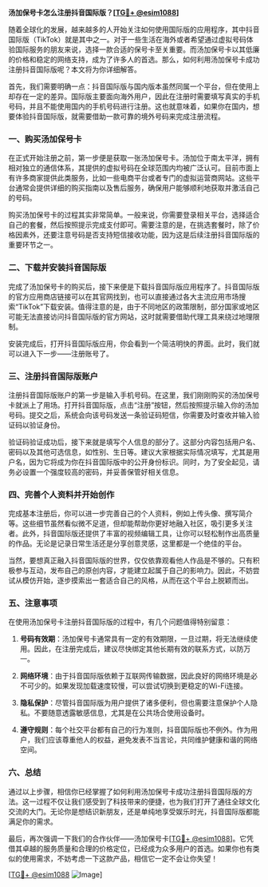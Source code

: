 **汤加保号卡怎么注册抖音国际版？[[TG💪+ @esim1088](https://t.me/s/esim1088)]**

随着全球化的发展，越来越多的人开始关注如何使用国际版的应用程序，其中抖音国际版（TikTok）就是其中之一。对于一些生活在海外或者希望通过虚拟号码体验国际服务的朋友来说，选择一款合适的保号卡至关重要。而汤加保号卡以其低廉的价格和稳定的网络支持，成为了许多人的首选。那么，如何利用汤加保号卡成功注册抖音国际版呢？本文将为你详细解答。

首先，我们需要明确一点：抖音国际版与国内版本虽然同属一个平台，但在使用上却存在一定的差异。国际版主要面向海外用户，因此在注册时需要填写真实的手机号码，并且不能使用国内的手机号码进行注册。这也就意味着，如果你在国内，想要体验抖音国际版，就需要借助一款可靠的境外号码来完成注册流程。

### 一、购买汤加保号卡

在正式开始注册之前，第一步便是获取一张汤加保号卡。汤加位于南太平洋，拥有相对独立的通信体系，其提供的虚拟号码在全球范围内均被广泛认可。目前市面上有许多商家提供此类服务，比如一些电商平台或者专门的虚拟运营商网站。这些平台通常会提供详细的购买指南以及售后服务，确保用户能够顺利地获取并激活自己的号码。

购买汤加保号卡的过程其实非常简单。一般来说，你需要登录相关平台，选择适合自己的套餐，然后按照提示完成支付即可。需要注意的是，在挑选套餐时，除了价格因素外，还要注意号码是否支持短信接收功能，因为这是后续注册抖音国际版的重要环节之一。

### 二、下载并安装抖音国际版

完成了汤加保号卡的购买后，接下来便是下载抖音国际版应用程序了。抖音国际版的官方应用商店链接可以在其官网找到，也可以直接通过各大主流应用市场搜索“TikTok”下载安装。值得注意的是，由于不同地区的政策限制，部分国家或地区可能无法直接访问抖音国际版的官方网站，这时就需要借助代理工具来绕过地理限制。

安装完成后，打开抖音国际版应用，你会看到一个简洁明快的界面。此时，我们就可以进入下一步——注册账号了。

### 三、注册抖音国际版账户

注册抖音国际版账户的第一步是输入手机号码。在这里，我们刚刚购买的汤加保号卡就派上了用场。打开抖音国际版，点击“注册”按钮，然后按照提示输入你的汤加号码。提交之后，系统会向该号码发送一条验证码短信，你需要及时查收并输入验证码以验证身份。

验证码验证成功后，接下来就是填写个人信息的部分了。这部分内容包括用户名、密码以及其他可选信息，如性别、生日等。建议大家根据实际情况填写，尤其是用户名，因为它将成为你在抖音国际版中的公开身份标识。同时，为了安全起见，请务必设置一个强度较高的密码，并妥善保管好相关信息。

### 四、完善个人资料并开始创作

完成基本注册后，你可以进一步完善自己的个人资料，例如上传头像、撰写简介等。这些细节虽然看似微不足道，但却能帮助你更好地融入社区，吸引更多关注者。此外，抖音国际版还提供了丰富的视频编辑工具，让你可以轻松制作出高质量的作品。无论是记录日常生活还是分享创意灵感，这里都是一个绝佳的平台。

当然，要想真正融入抖音国际版的世界，仅仅依靠观看他人作品是不够的。只有积极参与互动，发布自己的原创内容，才能建立起属于自己的影响力。因此，不妨尝试从模仿开始，逐步摸索出一套适合自己的风格，从而在这个平台上脱颖而出。

### 五、注意事项

在使用汤加保号卡注册抖音国际版的过程中，有几个问题值得特别留意：

1. **号码有效期**：汤加保号卡通常具有一定的有效期限，一旦过期，将无法继续使用。因此，在注册完成后，建议尽快绑定其他长期有效的联系方式，以防万一。
   
2. **网络环境**：由于抖音国际版依赖于互联网传输数据，因此良好的网络环境是必不可少的。如果发现加载速度较慢，可以尝试切换到更稳定的Wi-Fi连接。

3. **隐私保护**：尽管抖音国际版为用户提供了诸多便利，但也需要注意保护个人隐私。不要随意透露敏感信息，尤其是在公共场合使用设备时。

4. **遵守规则**：每个社交平台都有自己的行为准则，抖音国际版也不例外。作为用户，我们应该尊重他人的权益，避免发表不当言论，共同维护健康和谐的网络空间。

### 六、总结

通过以上步骤，相信你已经掌握了如何利用汤加保号卡成功注册抖音国际版的方法。这一过程不仅让我们感受到了科技带来的便捷，也为我们打开了通往全球文化交流的大门。无论你是想结识新朋友，还是单纯地享受娱乐时光，抖音国际版都能满足你的需求。

最后，再次强调一下我们的合作伙伴——汤加保号卡[[TG💪+ @esim1088](https://t.me/s/esim1088)]。它凭借其卓越的服务质量和合理的价格定位，已经成为众多用户的首选。如果你也有类似的使用需求，不妨考虑一下这款产品，相信它一定不会让你失望！

[[TG💪+ @esim1088](https://t.me/s/esim1088) ![Image](https://i.postimg.cc/4NQfJmqS/Snipaste-2025-05-13-00-14-12.png)]